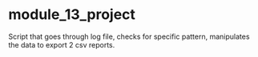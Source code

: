 # module_13_project
Script that goes through log file, checks for specific pattern, manipulates the data to export 2 csv reports.
